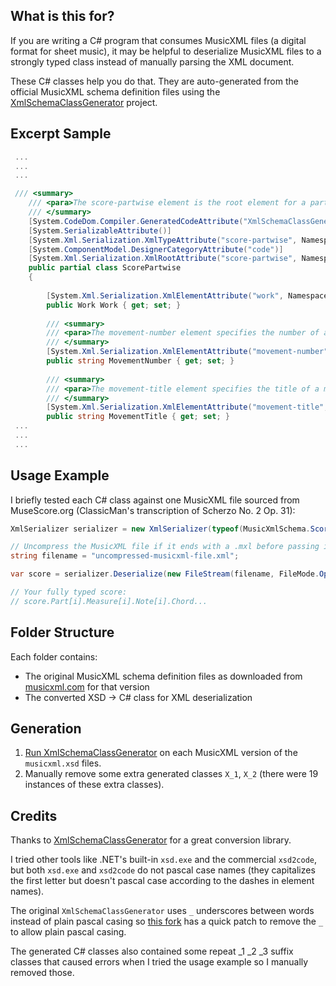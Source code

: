 ## What is this for?

If you are writing a C# program that consumes MusicXML files (a digital format for sheet music), it may be helpful to deserialize MusicXML files to a strongly typed class instead of manually parsing the XML document. 

These C# classes help you do that. They are auto-generated from the official MusicXML schema definition files using the [XmlSchemaClassGenerator](https://github.com/mganss/XmlSchemaClassGenerator) project.

## Excerpt Sample

```cs
 ...
 ...
 ...

 /// <summary>
    /// <para>The score-partwise element is the root element for a partwise MusicXML score. It includes a score-header group followed by a series of parts with measures inside. The document-attributes attribute group includes the version attribute.</para>
    /// </summary>
    [System.CodeDom.Compiler.GeneratedCodeAttribute("XmlSchemaClassGenerator", "2.0.0.0")]
    [System.SerializableAttribute()]
    [System.Xml.Serialization.XmlTypeAttribute("score-partwise", Namespace="", AnonymousType=true)]
    [System.ComponentModel.DesignerCategoryAttribute("code")]
    [System.Xml.Serialization.XmlRootAttribute("score-partwise", Namespace="")]
    public partial class ScorePartwise
    {
        
        [System.Xml.Serialization.XmlElementAttribute("work", Namespace="")]
        public Work Work { get; set; }
        
        /// <summary>
        /// <para>The movement-number element specifies the number of a movement.</para>
        /// </summary>
        [System.Xml.Serialization.XmlElementAttribute("movement-number", Namespace="")]
        public string MovementNumber { get; set; }
        
        /// <summary>
        /// <para>The movement-title element specifies the title of a movement, not including its number.</para>
        /// </summary>
        [System.Xml.Serialization.XmlElementAttribute("movement-title", Namespace="")]
        public string MovementTitle { get; set; }
 ...
 ...
 ...
```

## Usage Example

I briefly tested each C# class against one MusicXML file sourced from MuseScore.org (ClassicMan's transcription of Scherzo No. 2 Op. 31):

```cs
XmlSerializer serializer = new XmlSerializer(typeof(MusicXmlSchema.ScorePartwise));

// Uncompress the MusicXML file if it ends with a .mxl before passing it in
string filename = "uncompressed-musicxml-file.xml";

var score = serializer.Deserialize(new FileStream(filename, FileMode.Open)) as MusicXmlSchema.ScorePartwise;

// Your fully typed score:
// score.Part[i].Measure[i].Note[i].Chord...
```

## Folder Structure

Each folder contains:

- The original MusicXML schema definition files as downloaded from [musicxml.com](
https://www.musicxml.com/for-developers/musicxml-xsd/) for that version
- The converted XSD -> C# class for XML deserialization

## Generation

1. [Run XmlSchemaClassGenerator](https://github.com/sightreader/XmlSchemaClassGenerator/commit/957617e0a6602f774f9c68e3796c50f2eb4da62e#diff-962ecf59898691a00089b77166a0114aR26) on each MusicXML version of the `musicxml.xsd` files. 
2. Manually remove some extra generated classes `X_1`, `X_2` (there were 19 instances of these extra classes).

## Credits

Thanks to [XmlSchemaClassGenerator](https://github.com/mganss/XmlSchemaClassGenerator) for a great conversion library.

I tried other tools like .NET's built-in `xsd.exe` and the commercial `xsd2code`, but both `xsd.exe` and `xsd2code` do not pascal case names (they capitalizes the first letter but doesn't pascal case according to the dashes in element names).

The original `XmlSchemaClassGenerator` uses `_` underscores between words instead of plain pascal casing so [this fork](https://github.com/sightreader/XmlSchemaClassGenerator) has a quick patch to remove the `_` to allow plain pascal casing.

The generated C# classes also contained some repeat _1 _2 _3 suffix classes that caused errors when I tried the usage example so I manually removed those.